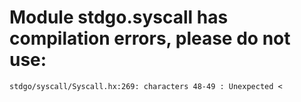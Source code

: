 # Module stdgo.syscall has compilation errors, please do not use:
```
stdgo/syscall/Syscall.hx:269: characters 48-49 : Unexpected <

```

